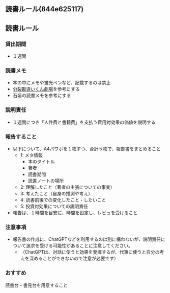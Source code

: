読書ルール(844e625117)
---

## 読書ルール
### 貸出期間
- １週間

### 読書メモ
- 本の中にメモや蛍光ペンなど、記載するのは禁止
- [分裂勘違いくん劇場](https://note.com/fromdusktildawn/n/n760db686d510)を参考にする
- 石垣の読書メモを参考にする

### 説明責任
- １週間につき「人件費と書籍費」を支払う費用対効果の価値を説明する

### 報告すること
- 以下について、A4パワポを１枚ずつ、合計５枚で、報告書をまとめること
  - 1: メタ情報
    - 本のタイトル
    - 著者
    - 読書期間
    - 読書ノートの場所
  - 2: 理解したこと（著者の主張についての事実）
  - 3: 考えたこと（自身の推測や考え）
  - 4: 読書前後での変化したこと・したいこと
  - 5: 投資対効果についての説明責任
- 報告は、１時間を目安に、時間を設定し、レビュを受けること

### 注意事項
- 報告書の作成に、ChatGPTなどを利用するのは別に構わないが、説明責任について追求を受ける可能性があることに注意してください。
  - （ChatGPTは、対話に使うと効果を発揮するが、代筆に使うと自分の考えを深めることができないので注意が必要です）

### おすすめ
読書台・書見台を用意すること

